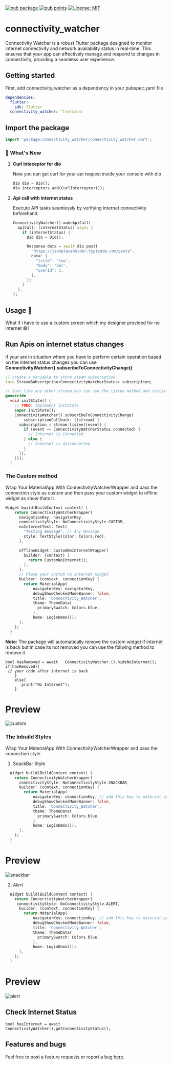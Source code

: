 [![pub package](https://img.shields.io/pub/v/connectivity_watcher.svg)](https://pub.dev/packages/connectivity_watcher)
[![pub points](https://img.shields.io/pub/points/connectivity_watcher?color=2E8B57&label=pub%20points)](https://pub.dev/packages/connectivity_watcher/score)
[![License: MIT](https://img.shields.io/badge/license-MIT-purple.svg)](https://opensource.org/licenses/MIT)

# connectivity_watcher

Connectivity Watcher is a robust Flutter package designed to monitor internet connectivity and network availability status in real-time. This ensures that your app can effectively manage and respond to changes in connectivity, providing a seamless user experience.

## Getting started

First, add connectivity_watcher as a dependency in your pubspec.yaml file

```yaml
dependencies:
  flutter:
    sdk: flutter
  connectivity_watcher: ^[version]
```

## Import the package

```dart
import 'package:connectivity_watcher/connectivity_watcher.dart';
```

### 🚀 What's New

1. **Curl Inteceptor for dio**

    Now you can get curl for your api request inside your console with dio

    ```dart
   Dio dio = Dio();
   dio.interceptors.add(CurlInterceptor());
    ```

2. **Api call with internet status**

    Execute API tasks seamlessly by verifying internet connectivity beforehand.

      ```dart
      ConnectivityWatcher().makeApiCall(
        apiCall: (internetStatus) async {
          if (internetStatus) {
            Dio dio = Dio();

            Response data = await dio.post(
              "https://jsonplaceholder.typicode.com/posts",
              data: {
                "title": 'foo',
                "body": 'bar',
                "userId": 1,
              },
            );
          }
        },
      );
      ```

## Usage 🚀

What if i have to use a custom screen which my designer provided for no internet 😅!

## Run Apis on internet status changes

If your are in situation where you have to perform certain operation based on the internet status changes you can use **ConnectivityWatcher().subscribeToConnectivityChange()**

```dart
// create a variable to store steam subscription
late StreamSubscription<ConnectivityWatcherStatus> subscription;

// Just like any other stream you can use the listen method and initialize stream in init state 
@override
  void initState() {
    // TODO: implement initState
    super.initState();
    ConnectivityWatcher().subscribeToConnectivityChange(
        subscriptionCallback: ((stream) {
      subscription = stream.listen((event) {
        if (event == ConnectivityWatcherStatus.connected) {
          // Internet is Connected
        } else {
          // Internet is disconnected
        }
      });
    }));
  }
```

### The Custom method

Wrap Your MaterialApp With ConnectivityWatcherWrapper and pass the connection style as custom and then pass your custom widget to offline widget as show thats it.

```dart
Widget build(BuildContext context) {
    return ConnectivityWatcherWrapper(
      navigationKey: navigatorKey,
      connectivityStyle: NoConnectivityStyle.CUSTOM,
      noInternetText: Text(
        "Testing message", // Any Message 
        style: TextStyle(color: Colors.red),
      ),

      offlineWidget: CustomNoInternetWrapper(
        builder: (context) {
          return CustomNoInternet();
        },
      ),
      // Place your custom no internet Widget
      builder: (context, connectionKey) {
        return MaterialApp(
            navigatorKey: navigatorKey,
            debugShowCheckedModeBanner: false,
            title: 'Connectivity_Watcher',
            theme: ThemeData(
              primarySwatch: Colors.blue,
            ),
            home: LoginDemo());
      },
    );
  }
```

**Note:** The package will automatically remove the custom widget if internet is back but in case its not removed you can use the follwing method to remove it

```
bool hasRemoved = await   ConnectivityWatcher.().hideNoInternet();
if(hasRemoved){
 // your code after internet is back
    }
    else{
       print("No Internet");
    }
```

# Preview

![custom](https://github.com/Oauth-Celestial/Connectivity_Watcher/assets/119127289/b72c6bcc-d782-4bbf-93fe-a7b63f8ea818)

### The Inbuild Styles

Wrap Your MaterialApp With ConnectivityWatcherWrapper and pass the connection style

1. SnackBar Style

``` dart
  Widget build(BuildContext context) {
    return ConnectivityWatcherWrapper(
      connectivityStyle: NoConnectivityStyle.SNACKBAR,
      builder: (context, connectionKey) {
        return MaterialApp(
            navigatorKey: connectionKey, // add this key to material app 
            debugShowCheckedModeBanner: false,
            title: 'Connectivity_Watcher',
            theme: ThemeData(
              primarySwatch: Colors.blue,
            ),
            home: LoginDemo());
      },
    );
  }
```

# Preview

![snackbar](https://github.com/Oauth-Celestial/Connectivity_Watcher/assets/119127289/af375c80-1942-4410-b7ff-cf167c131f7f)

2. Alert

``` dart
  Widget build(BuildContext context) {
    return ConnectivityWatcherWrapper(
     connectivityStyle: NoConnectivityStyle.ALERT,
      builder: (context, connectionKey) {
        return MaterialApp(
            navigatorKey: connectionKey, // add this key to material app 
            debugShowCheckedModeBanner: false,
            title: 'Connectivity_Watcher',
            theme: ThemeData(
              primarySwatch: Colors.blue,
            ),
            home: LoginDemo());
      },
    );
  }
```

# Preview

![alert](https://github.com/Oauth-Celestial/Connectivity_Watcher/assets/119127289/7b50b018-d863-44e9-afb3-d627cdafd9a2)

## Check Internet Status

```
bool hasInternet = await ConnectivityWatcher().getConnectivityStatus();
```

## Features and bugs

Feel free to post a feature requests or report a bug [here](https://github.com/Oauth-Celestial/Connectivity_Watcher/issues).
